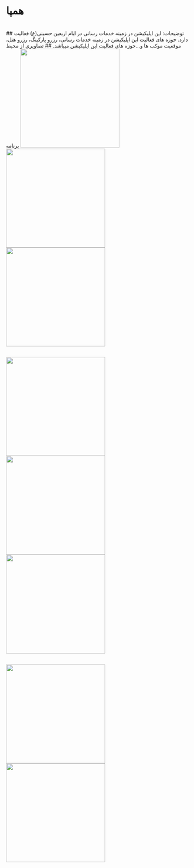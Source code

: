 # همپا 
<br>
## توضیحات: 
این اپلیکیشن در زمینه خدمات رسانی در ایام اربعین حسینی(ع)
فعالیت دارد.
حوزه های فعالیت این اپلیکیشن در زمینه خدمات رسانی، رزرو
پارکینگ، رزرو هتل، موقعیت موکب ها و...حوزه های فعالیت این
اپلیکیشن میباشد.
## تصاویری از محیط برنامه


<img src="https://github.com/user-attachments/assets/b9877236-9a2b-4bcc-8c80-44f22679e629" width="270"> 
<img src="https://github.com/user-attachments/assets/317419a6-7680-4fad-970b-7b8b081cb0d7" width="270">   <img src="https://github.com/user-attachments/assets/e0d02211-aa05-4994-8aa2-821f66ed9f73" width="270">
<br>

##

<img src="https://github.com/user-attachments/assets/8a060d2b-37e5-48e2-9272-eab716c028ae" width="270">   <img src="https://github.com/user-attachments/assets/f5484da4-da1f-4b72-87a6-28c266da4c2c" width="270">
<img src="https://github.com/user-attachments/assets/e34871db-9dbb-4599-ac81-aad41b434d84" width="270">  <br>

## 

<img src="https://github.com/user-attachments/assets/e7cf6bc2-41f4-4cc6-9a0d-36a66f2a6282" width="270">    <img src="https://github.com/user-attachments/assets/76f9b72e-f344-40ae-bc0e-305d63c7fdda" width="270">

 



 ```
 
```



